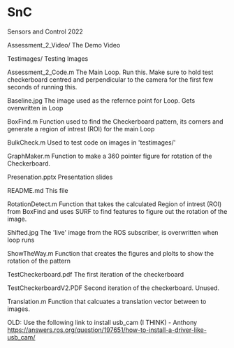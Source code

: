 # SnC
Sensors and Control 2022

Assessment_2_Video/
The Demo Video

Testimages/
Testing Images

Assessment_2_Code.m
The Main Loop. Run this. Make sure to hold test checkerboard centred and perpendicular to the camera for the first few seconds of running this.

Baseline.jpg
The image used as the refernce point for Loop. Gets overwritten in Loop

BoxFind.m
Function used to find the Checkerboard pattern, its corners and generate a region of intrest (ROI) for the main Loop

BulkCheck.m
Used to test code on images in 'testimages/'

GraphMaker.m
Function to make a 360 pointer figure for rotation of the Checkerboard.

Presenation.pptx
Presentation slides

README.md
This file

RotationDetect.m
Function that takes the calculated Region of intrest (ROI) from BoxFind and uses SURF to find features to figure out the rotation of the image.

Shifted.jpg
The 'live' image from the ROS subscriber, is overwritten when loop runs

ShowTheWay.m
Function that creates the figures and plolts to show the rotation of the pattern

TestCheckerboard.pdf
The first iteration of the checkerboard

TestCheckerboardV2.PDF
Second iteration of the checkerboard. Unused.

Translation.m
Function that calcuates a translation vector between to images. 



OLD:
Use the following link to install usb_cam (I THINK) - Anthony
https://answers.ros.org/question/197651/how-to-install-a-driver-like-usb_cam/
